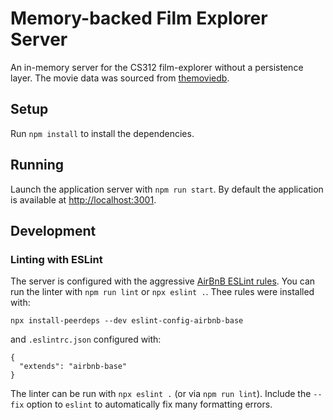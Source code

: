 # Memory-backed Film Explorer Server

An in-memory server for the CS312 film-explorer without a persistence layer. The movie data was sourced from [themoviedb](https://www.themoviedb.org).

## Setup

Run `npm install` to install the dependencies.

## Running

Launch the application server with `npm run start`. By default the application is available at <http://localhost:3001>.

## Development

### Linting with ESLint

The server is configured with the aggressive [AirBnB ESLint rules](https://github.com/airbnb/javascript). You can run the linter with `npm run lint` or `npx eslint .`. Thee rules were installed with:

```
npx install-peerdeps --dev eslint-config-airbnb-base
```

and `.eslintrc.json` configured with:

```
{
  "extends": "airbnb-base"
}
```

The linter can be run with `npx eslint .` (or via `npm run lint`). Include the `--fix` option to `eslint` to automatically fix many formatting errors.
